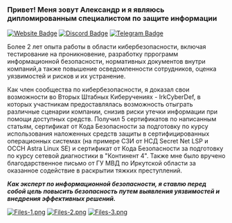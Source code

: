 ### Привет! Меня зовут Александр и я являюсь дипломированным специалистом по защите информации

[![Website Badge](https://img.shields.io/badge/website-000000?style=for-the-badge&logo=About.me&logoColor=white)](https://adkeliberda.ru/)
[![Discord Badge](https://img.shields.io/badge/Discord-7289DA?style=for-the-badge&logo=discord&logoColor=white)](https://discord.com/users/201986284334350336/)
[![Telegram Badge](https://img.shields.io/badge/Telegram-2CA5E0?style=for-the-badge&logo=telegram&logoColor=white)](https://t.me/berkutcommunity)

Более 2 лет опыта работы в области кибербезопасности, включая тестирование на проникновение, разработку пррограмм информационной безопасности, нормативных документов внутри компаний,а также повышение осведомленности сотрудников, оценка уязвимостей и рисков и их устранение.

Как член сообщества по кибербезопасности, я доказал свои возможности во Вторых Штабных Киберучениях - IrkCyberDef, в которых участникам предоставлялась возможность отыграть различные сценарии компании, снизив риски утечки информации при помощи доступных средств. Получил 5 сертификатов по написанным статьям, сертификат от Кода Безопасности за подготовку по курсу использования наложенных средств защиты в сертифицированных операционных системах (на примере СЗИ от НСД Secret Net LSP и ОССН Astra Linux SE) и сертификат от Кода Безопасности за подготовку по курсу сетевой диагностики в "Континент 4". Также мне было вручено благодарственное письмо от ГУ МВД по Иркутской области за оказанное содействие в раскрытии тяжких преступлений.

***Как эксперт по информационной безопасности, я ставлю перед собой цель повысить безопасность путем выявления уязвимостей и внедрения эффективных решений.***

[![Files-1.png](https://i.postimg.cc/2SLJ0rZW/Files-1.png)](https://postimg.cc/RW9XFrGC)
[![Files-2.png](https://i.postimg.cc/xdKZS5gT/Files-2.png)](https://postimg.cc/VSkgqj33)
[![Files-3.png](https://i.postimg.cc/1zxdT2Gj/Files-3.png)](https://postimg.cc/TK9Q5kHV)
